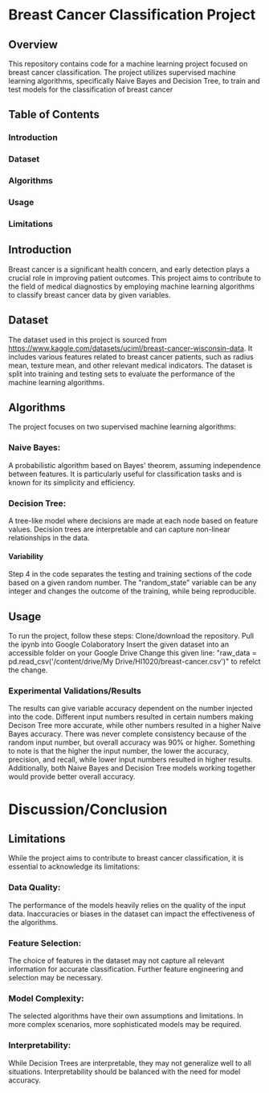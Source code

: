 # Breast Cancer Classification Project

## Overview
This repository contains code for a machine learning project focused on breast cancer classification. The project utilizes supervised machine learning algorithms, specifically Naive Bayes and Decision Tree, to train and test models for the classification of breast cancer 

## Table of Contents
### Introduction
### Dataset
### Algorithms
### Usage
### Limitations

## Introduction
Breast cancer is a significant health concern, and early detection plays a crucial role in improving patient outcomes. This project aims to contribute to the field of medical diagnostics by employing machine learning algorithms to classify breast cancer data by given variables.

## Dataset
The dataset used in this project is sourced from https://www.kaggle.com/datasets/uciml/breast-cancer-wisconsin-data. It includes various features related to breast cancer patients, such as radius mean, texture mean, and other relevant medical indicators. The dataset is split into training and testing sets to evaluate the performance of the machine learning algorithms.

## Algorithms
The project focuses on two supervised machine learning algorithms:

### Naive Bayes:
A probabilistic algorithm based on Bayes' theorem, assuming independence between features. It is particularly useful for classification tasks and is known for its simplicity and efficiency.

### Decision Tree:
A tree-like model where decisions are made at each node based on feature values. Decision trees are interpretable and can capture non-linear relationships in the data.

#### Variability
Step 4 in the code separates the testing and training sections of the code based on a given random number. The "random_state" variable can be any integer and changes the outcome of the training, while being reproducible. 

## Usage
To run the project, follow these steps:
Clone/download the repository.
Pull the ipynb into Google Colaboratory
Insert the given dataset into an accessible folder on your Google Drive
Change this given line: "raw_data = pd.read_csv('/content/drive/My Drive/HI1020/breast-cancer.csv')" to refelct the change.

### Experimental Validations/Results
The results can give variable accuracy dependent on the number injected into the code. Different input numbers resulted in certain numbers making Decison Tree more accurate, while other numbers resulted in a higher Naive Bayes accuracy. There was never complete consistency because of the random input number, but overall accuracy was 90% or higher. Something to note is that the higher the input number, the lower the accuracy, precision, and recall, while lower input numbers resulted in higher results. Additionally, both Naive Bayes and Decision Tree models working together would provide better overall accuracy. 

# Discussion/Conclusion

## Limitations
While the project aims to contribute to breast cancer classification, it is essential to acknowledge its limitations:

### Data Quality:
The performance of the models heavily relies on the quality of the input data. Inaccuracies or biases in the dataset can impact the effectiveness of the algorithms.

### Feature Selection:
The choice of features in the dataset may not capture all relevant information for accurate classification. Further feature engineering and selection may be necessary.

### Model Complexity:
The selected algorithms have their own assumptions and limitations. In more complex scenarios, more sophisticated models may be required.

### Interpretability:
While Decision Trees are interpretable, they may not generalize well to all situations. Interpretability should be balanced with the need for model accuracy.


